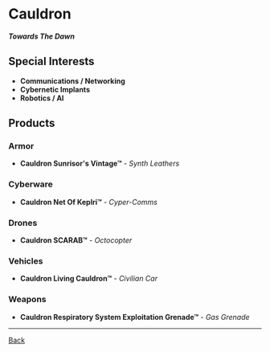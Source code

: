# Cauldron
_**Towards The Dawn**_

## Special Interests
- **Communications / Networking**
- **Cybernetic Implants**
- **Robotics / AI**

## Products

### Armor
- **Cauldron Sunrisor's Vintage™** - _Synth Leathers_

### Cyberware
- **Cauldron Net Of Keplri™** - _Cyper-Comms_

### Drones
- **Cauldron SCARAB™** - _Octocopter_

### Vehicles
- **Cauldron Living Cauldron™** - _Civilian Car_

### Weapons
- **Cauldron Respiratory System Exploitation Grenade™** - _Gas Grenade_

---
[Back](../)